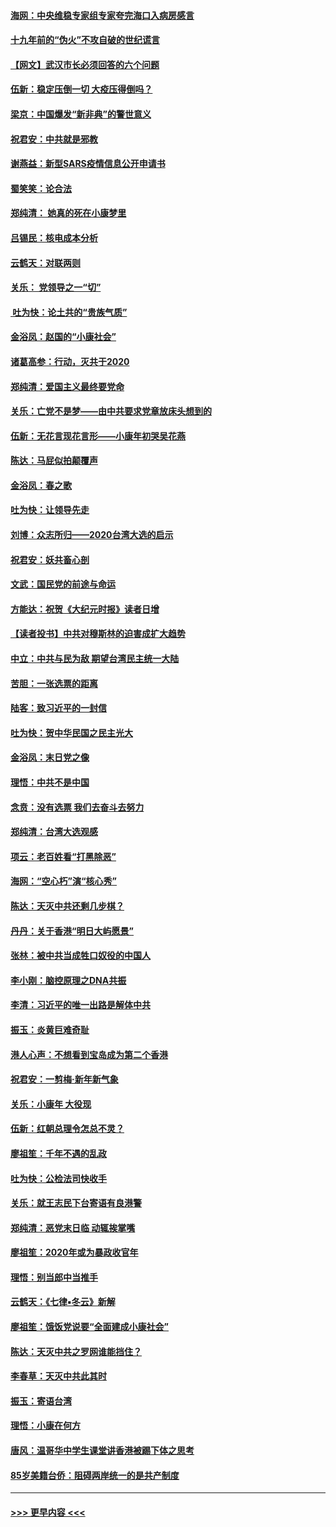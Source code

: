 #### [海网：中央维稳专家组专家夸完海口入病房感言](../pages/nsc993/n11815138.md?t=01232255) 
#### [十九年前的“伪火”不攻自破的世纪谎言](../pages/nsc993/n11813238.md?t=01232255) 
#### [【网文】武汉市长必须回答的六个问题](../pages/nsc993/n11813848.md?t=01232255) 
#### [伍新：稳定压倒一切 大疫压得倒吗？](../pages/nsc993/n11812634.md?t=01232255) 
#### [梁京：中国爆发“新非典”的警世意义](../pages/nsc993/n11812554.md?t=01232255) 
#### [祝君安：中共就是邪教](../pages/nsc993/n11812431.md?t=01232255) 
#### [谢燕益：新型SARS疫情信息公开申请书](../pages/nsc993/n11808840.md?t=01232255) 
#### [蜀笑笑：论合法](../pages/nsc993/n11808064.md?t=01232255) 
#### [郑纯清： 她真的死在小康梦里](../pages/nsc993/n11806623.md?t=01232255) 
#### [吕锡民：核电成本分析](../pages/nsc993/n11806284.md?t=01232255) 
#### [云鹤天：对联两则](../pages/nsc993/n11805957.md?t=01232255) 
#### [关乐： 党领导之一“切”](../pages/nsc993/n11804505.md?t=01232255) 
#### [ 吐为快：论土共的“贵族气质”](../pages/nsc993/n11804490.md?t=01232255) 
#### [金浴凤：赵国的“小康社会”](../pages/nsc993/n11804452.md?t=01232255) 
#### [诸葛高参：行动，灭共于2020](../pages/nsc993/n11804120.md?t=01232255) 
#### [郑纯清：爱国主义最终要党命](../pages/nsc993/n11802197.md?t=01232255) 
#### [关乐：亡党不是梦——由中共要求党章放床头想到的](../pages/nsc993/n11802156.md?t=01232255) 
#### [伍新：无花言现花言形——小康年初哭吴花燕](../pages/nsc993/n11800044.md?t=01232255) 
#### [陈达：马屁似拍颠覆声](../pages/nsc993/n11800010.md?t=01232255) 
#### [金浴凤：春之歌](../pages/nsc993/n11797687.md?t=01232255) 
#### [吐为快：让领导先走](../pages/nsc993/n11797512.md?t=01232255) 
#### [刘博：众志所归——2020台湾大选的启示](../pages/nsc993/n11796878.md?t=01232255) 
#### [祝君安：妖共畜心剖](../pages/nsc993/n11794273.md?t=01232255) 
#### [文武：国民党的前途与命运](../pages/nsc993/n11794198.md?t=01232255) 
#### [方能达：祝贺《大纪元时报》读者日增](../pages/nsc993/n11793807.md?t=01232255) 
#### [【读者投书】中共对穆斯林的迫害成扩大趋势](../pages/nsc993/n11791371.md?t=01232255) 
#### [中立：中共与民为敌 期望台湾民主统一大陆](../pages/nsc993/n11790392.md?t=01232255) 
#### [苦胆：一张选票的距离](../pages/nsc993/n11788914.md?t=01232255) 
#### [陆客：致习近平的一封信](../pages/nsc993/n11788867.md?t=01232255) 
#### [吐为快：贺中华民国之民主光大](../pages/nsc993/n11788618.md?t=01232255) 
#### [金浴凤：末日党之像](../pages/nsc993/n11787475.md?t=01232255) 
#### [理悟：中共不是中国](../pages/nsc993/n11787463.md?t=01232255) 
#### [念贲：没有选票  我们去奋斗去努力](../pages/nsc993/n11787398.md?t=01232255) 
#### [郑纯清：台湾大选观感](../pages/nsc993/n11786210.md?t=01232255) 
#### [项云：老百姓看“打黑除恶”](../pages/nsc993/n11785398.md?t=01232255) 
#### [海网：“空心朽”演“核心秀”](../pages/nsc993/n11783874.md?t=01232255) 
#### [陈达：天灭中共还剩几步棋？](../pages/nsc993/n11783719.md?t=01232255) 
#### [丹丹：关于香港“明日大屿愿景”](../pages/nsc993/n11783273.md?t=01232255) 
#### [张林：被中共当成牲口奴役的中国人](../pages/nsc993/n11782397.md?t=01232255) 
#### [李小刚：脑控原理之DNA共振](../pages/nsc993/n11780962.md?t=01232255) 
#### [李清：习近平的唯一出路是解体中共](../pages/nsc993/n11780866.md?t=01232255) 
#### [振玉：炎黄巨难奇耻](../pages/nsc993/n11779632.md?t=01232255) 
#### [港人心声：不想看到宝岛成为第二个香港](../pages/nsc993/n11778817.md?t=01232255) 
#### [祝君安：一剪梅‧新年新气象](../pages/nsc993/n11776340.md?t=01232255) 
#### [关乐：小康年 大役现](../pages/nsc993/n11774213.md?t=01232255) 
#### [伍新：红朝总理令怎总不灵？](../pages/nsc993/n11770813.md?t=01232255) 
#### [廖祖笙：千年不遇的乱政](../pages/nsc993/n11770373.md?t=01232255) 
#### [吐为快：公检法司快收手](../pages/nsc993/n11770359.md?t=01232255) 
#### [关乐：就王志民下台寄语有良港警](../pages/nsc993/n11769903.md?t=01232255) 
#### [郑纯清：恶党末日临 动辄挨掌嘴](../pages/nsc993/n11769356.md?t=01232255) 
#### [廖祖笙：2020年或为暴政收官年](../pages/nsc993/n11768216.md?t=01232255) 
#### [理悟：别当郎中当推手](../pages/nsc993/n11768243.md?t=01232255) 
#### [云鹤天：《七律▪冬云》新解](../pages/nsc993/n11768204.md?t=01232255) 
#### [廖祖笙：饿饭党说要“全面建成小康社会”](../pages/nsc993/n11767482.md?t=01232255) 
#### [陈达：天灭中共之罗网谁能挡住？](../pages/nsc993/n11767465.md?t=01232255) 
#### [李春草：天灭中共此其时](../pages/nsc993/n11767452.md?t=01232255) 
#### [振玉：寄语台湾](../pages/nsc993/n11767432.md?t=01232255) 
#### [理悟：小康在何方](../pages/nsc993/n11767394.md?t=01232255) 
#### [唐风：温哥华中学生课堂讲香港被踢下体之思考](../pages/nsc993/n11766848.md?t=01232255) 
#### [85岁美籍台侨：阻碍两岸统一的是共产制度](../pages/nsc993/n11765043.md?t=01232255) 

----
#### [ >>> 更早内容 <<< ](../indexes/nsc993-earlier.md)

